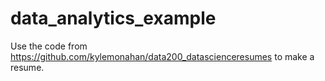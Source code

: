 # data_analytics_example
Use the code from https://github.com/kylemonahan/data200_datascienceresumes to make a resume.
